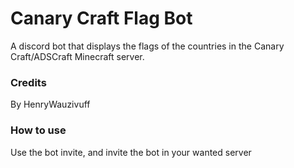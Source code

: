 # Canary Craft Flag Bot
A discord bot that displays the flags of the countries in the Canary Craft/ADSCraft Minecraft server.

### Credits
By HenryWauzivuff

### How to use
Use the bot invite, and invite the bot in your wanted server